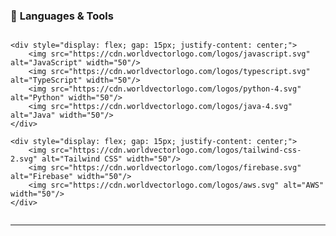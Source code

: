 

### 🚀 **Languages & Tools** 

<div style="display: flex; flex-direction: column; align-items: center; gap: 20px;">

    <div style="display: flex; gap: 15px; justify-content: center;">
        <img src="https://cdn.worldvectorlogo.com/logos/javascript.svg" alt="JavaScript" width="50"/>
        <img src="https://cdn.worldvectorlogo.com/logos/typescript.svg" alt="TypeScript" width="50"/>
        <img src="https://cdn.worldvectorlogo.com/logos/python-4.svg" alt="Python" width="50"/>
        <img src="https://cdn.worldvectorlogo.com/logos/java-4.svg" alt="Java" width="50"/>
    </div>

    <div style="display: flex; gap: 15px; justify-content: center;">
        <img src="https://cdn.worldvectorlogo.com/logos/tailwind-css-2.svg" alt="Tailwind CSS" width="50"/>
        <img src="https://cdn.worldvectorlogo.com/logos/firebase.svg" alt="Firebase" width="50"/>
        <img src="https://cdn.worldvectorlogo.com/logos/aws.svg" alt="AWS" width="50"/>
    </div>

</div>

---
